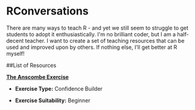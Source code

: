 # RConversations
There are many ways to teach R - and yet we still seem to struggle to get students to adopt it enthusiastically. I'm no brilliant coder, but I am a half-decent teacher. I want to create a set of teaching resources that can be used and improved upon by others. If nothing else, I'll get better at R myself!



##List of Resources


**[The Anscombe Exercise](https://rawgit.com/jillymackay/RConversations/master/AnscombeExercise.html)**

* **Exercise Type:** Confidence Builder

* **Exercise Suitability:** Beginner


